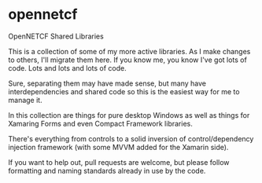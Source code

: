 # opennetcf
OpenNETCF Shared Libraries

This is a collection of some of my more active libraries. As I make changes to others, I'll migrate them here.  If you know me, you know I've got lots of code.  Lots and lots and lots of code.

Sure, separating them may have made sense, but many have interdependencies and shared code so this is the easiest way for me to manage it.

In this collection are things for pure desktop Windows as well as things for Xamaring Forms and even Compact Framework libraries.

There's everything from controls to a solid inversion of control/dependency injection framework (with some MVVM added for the Xamarin side).

If you want to help out, pull requests are welcome, but please follow formatting and naming standards already in use by the code.
